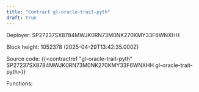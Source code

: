 ```yaml
---
title: "Contract gl-oracle-trait-pyth"
draft: true
---
```

Deployer: SP27237SX8784MWJK0RN73M0NK270KMY33F6WNXHH


 



Block height: 1052378 (2025-04-29T13:42:35.000Z)

Source code: {{<contractref "gl-oracle-trait-pyth" SP27237SX8784MWJK0RN73M0NK270KMY33F6WNXHH gl-oracle-trait-pyth>}}

Functions:


